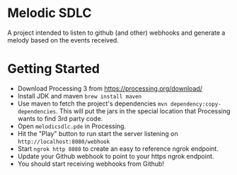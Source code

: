# Melodic SDLC

A project intended to listen to github (and other) webhooks and generate a melody based on the events received.


# Getting Started

- Download Processing 3 from https://processing.org/download/
- Install JDK and maven `brew install maven`
- Use maven to fetch the project's dependencies `mvn dependency:copy-dependencies`. This will put the jars in the special location that Processing wants to find 3rd party code.
- Open `melodicsdlc.pde` in Processing.
- Hit the "Play" button to run start the server listening on `http://localhost:8080/webhook`
- Start `ngrok http 8080` to create an easy to reference ngrok endpoint.
- Update your Github webhook to point to your https ngrok endpoint.
- You should start receiving webhooks from Github!
